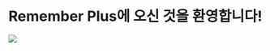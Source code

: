 # Remember Plus에 오신 것을 환영합니다!
<img src="https://img.shields.io/badge/React-61DAFB?style=flat-square&logo=react&logoColor=white"/>
